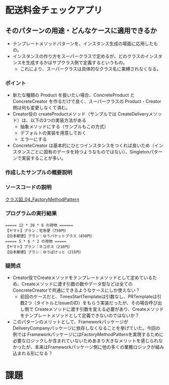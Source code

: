 # 配送料金チェックアプリ
## そのパターンの用途・どんなケースに適用できるか
- テンプレートメソッドパターンを、インスタンス生成の場面に応用したもの。
- インスタンスの作り方をスーパークラスで定めるが、どのクラスのインスタンスを生成するかはサブクラス側で定義するというもの。
    - これにより、スーパークラスは具体的なクラス名に束縛されなくなる。

### ポイント
- 新たな種類の Product を扱いたい場合、ConcreteProduct と ConcreteCreator を作るだけで良く、スーパークラスの Product・Creator 側は何も変更しなくて済む。
- Creator役の createProductメソッド（サンプルでは CreateDeliveryメソッド）は、以下の3つの実装方法がある
    - 抽象メソッドにする（サンプルもこの方式）
    - デフォルトの実装を用意しておく
    - エラーにする
- ConcreteCreator は基本的にひとつインスタンスをつくれば良いため（インスタンスごとに固有のデータを持つようなものではない）、Singletonパターンで実装することが多い。

### 作成したサンプルの概要説明
### ソースコードの説明
[クラス図_04_FactoryMethodPattern](https://app.diagrams.net/#G1tgGOTJkjeALWFz7hoxEG2k6krkbFmu5A#%7B%22pageId%22%3A%22SImt-kA3hvNWynnzsYsr%22%7D)

### プログラムの実行結果
```
===== 12 * 20 * 6 の荷物 ======
【ヤマト】プラン：宅急便（750円）
【日本郵便】プラン：ゆうパケットプラス（450円）
===== 5 * 6 * 2 の荷物 =====
【ヤマト】プラン：ネコポス（210円）
【日本郵便】プラン：ゆうぱけっと（215円）
```

### 疑問点
- Creator役でCreateメソッドをテンプレートメソッドとして定めているため、Createメソッドに渡す引数の数やデータ型などは全てのConcreteCreatorで共通にできるようなケースにしか使えない？
    - 前回のケースだと、TimesStartTemplateは引数なし、PRTemplateは引数2つ（タイトルとIssueのID）をもらう実装だったが、その場合呼び出し側で Createメソッドに渡す引数を変える必要があり、Createメソッドをテンプレートメソッドとして定義できないのではないか？
- このパターンのメリットとして、FrameworkパッケージがDeliveryCompanyパッケージに依存しなくなることを挙げていた。今回の例では FrameworkパッケージにはFactoryMethodPatternを実現するために必要なロジックしか含まれていないためあまり大きなメリットを感じられなかったが、本来はFrameworkパッケージ側に他の多くの業務ロジックが組み込まれる形になる？

# 課題